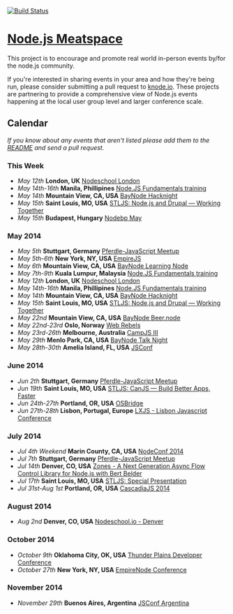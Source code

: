 [![Build Status](https://travis-ci.org/knode/node-meatspace.png)](https://travis-ci.org/knode/node-meatspace)

[Node.js Meatspace](http://nodemeatspace.com/)
==============

This project is to encourage and promote real world in-person events by/for the node.js community.

If you're interested in sharing events in your area and how they're being run, please consider submitting a pull request to [knode.io](https://github.com/knode/meetups). These projects are partnering to provide a comprehensive view of Node.js events happening at the local user group level and larger conference scale.

## Calendar

*If you know about any events that aren't listed please add them to the
[README](https://github.com/knode/node-meatspace/blob/gh-pages/README.md) and
send a pull request.*

### This Week
* *May 12th* **London, UK** [Nodeschool London](https://ti.to/nodeschool/london-may-2014)
* *May 14th-16th* **Manila, Phillipines** [Node.JS Fundamentals training](http://www.olindata.com/training/nodejs/nodejs-fundamentals-training-manila-may-2014)
* *May 14th* **Mountain View, CA, USA** [BayNode Hacknight](http://www.meetup.com/BayNode/events/171024202/)
* *May 15th* **Saint Louis, MO, USA** [STLJS: Node.js and Drupal &mdash; Working Together](http://www.meetup.com/STL-JS-meetup/events/151436472/)
* *May 15th* **Budapest, Hungary** [Nodebp May](http://www.meetup.com/nodebp/events/180666772/)

### May 2014
* *May 5th* **Stuttgart, Germany** [Pferdle-JavaScript Meetup](http://www.meetup.com/stuttgartjs/)
* *May 5th-6th* **New York, NY, USA** [EmpireJS](http://empirejs.org/)
* *May 6th* **Mountain View, CA, USA** [BayNode Learning Node](http://www.meetup.com/BayNode/events/173698532/)
* *May 7th-9th* **Kuala Lumpur, Malaysia** [Node.JS Fundamentals training](http://www.olindata.com/training/nodejs/nodejs-fundamentals-training-kuala-lumpur-may-2014)
* *May 12th* **London, UK** [Nodeschool London](https://ti.to/nodeschool/london-may-2014)
* *May 14th-16th* **Manila, Phillipines** [Node.JS Fundamentals training](http://www.olindata.com/training/nodejs/nodejs-fundamentals-training-manila-may-2014)
* *May 14th* **Mountain View, CA, USA** [BayNode Hacknight](http://www.meetup.com/BayNode/events/171024202/)
* *May 15th* **Saint Louis, MO, USA** [STLJS: Node.js and Drupal &mdash; Working Together](http://www.meetup.com/STL-JS-meetup/events/151436472/)
* *May 22nd* **Mountain View, CA, USA** [BayNode Beer.node](http://www.meetup.com/BayNode/events/172091012/)
* *May 22nd-23rd* **Oslo, Norway** [Web Rebels](http://webrebels.org/)
* *May 23rd-26th* **Melbourne, Australia** [CampJS III](http://campjs.com/)
* *May 29th* **Menlo Park, CA, USA** [BayNode Talk Night](http://www.meetup.com/BayNode/events/174030922/)
* *May 28th-30th* **Amelia Island, FL, USA** [JSConf](http://2014.jsconf.us/)


### June 2014
* *Jun 2th* **Stuttgart, Germany** [Pferdle-JavaScript Meetup](http://www.meetup.com/stuttgartjs/)
* *Jun 19th* **Saint Louis, MO, USA** [STLJS: CanJS &mdash; Build Better Apps, Faster](http://www.meetup.com/STL-JS-meetup/events/159770032/)
* *Jun 24th-27th* **Portland, OR, USA** [OSBridge](http://opensourcebridge.org/) 
* *Jun 27th-28th* **Lisbon, Portugal, Europe** [LXJS - Lisbon Javascript Conference](http://lxjs.org)

### July 2014
* *Jul 4th Weekend* **Marin County, CA, USA** [NodeConf 2014](http://www.nodeconf.com)
* *Jul 7th* **Stuttgart, Germany** [Pferdle-JavaScript Meetup](http://www.meetup.com/stuttgartjs/)
* *Jul 14th* **Denver, CO, USA** [Zones - A Next Generation Async Flow Control Library for Node.js with Bert Belder](http://www.meetup.com/Node-js-Denver-Boulder/events/191741102/)
* *Jul 17th* **Saint Louis, MO, USA** [STLJS: Special Presentation](http://www.meetup.com/STL-JS-meetup/events/154371372/)
* *Jul 31st-Aug 1st* **Portland, OR, USA** [CascadiaJS 2014](http://www.cascadiajs.com/)

### August 2014
* *Aug 2nd* **Denver, CO, USA** [Nodeschool.io - Denver](http://www.meetup.com/Node-js-Denver-Boulder/events/191750482/)

### October 2014
* *October 9th* **Oklahoma City, OK, USA** [Thunder Plains Developer Conference](http://thunderplainsconf.com/)
* *October 27th* **New York, NY, USA** [EmpireNode Conference](http://empirenode.org/)

### November 2014
* *November 29th* **Buenos Aires, Argentina** [JSConf Argentina](http://www.jsconfar.com/)
